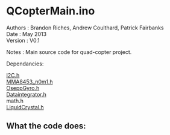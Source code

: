 QCopterMain.ino
===============

Authors     : Brandon Riches, Andrew Coulthard, Patrick Fairbanks <br />
Date        : May 2013 <br />
Version     : V0.1 <br />

Notes       : Main source code for quad-copter project. <br />

Dependancies: 
            
[I2C.h](https://github.com/briches/Quadcopter/tree/master/I2C) <br />
[MMA8453_n0m1.h](https://github.com/briches/Quadcopter/tree/master/MMA8453_n0m1) <br />
[OseppGyro.h](https://github.com/briches/Quadcopter/tree/master/OseppGyro) <br />
[Dataintegrator.h](https://github.com/briches/Quadcopter/tree/master/DataIntegrator) <br />
math.h <br />
[LiquidCrystal.h](https://github.com/briches/Quadcopter/tree/master/LiquidCrystal) <br />
            

What the code does:
-------------------
